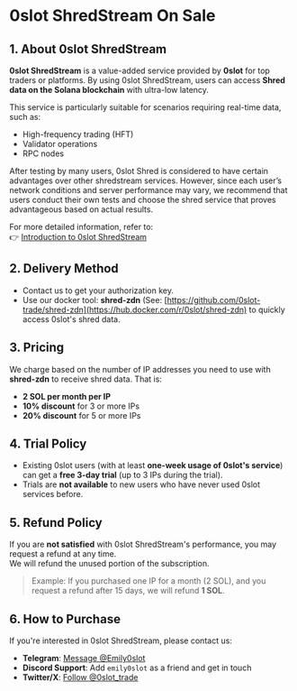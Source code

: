 # 0slot ShredStream On Sale

## 1. About 0slot ShredStream

**0slot ShredStream** is a value-added service provided by **0slot** for top traders or platforms. By using 0slot ShredStream, users can access **Shred data on the Solana blockchain** with ultra-low latency.

This service is particularly suitable for scenarios requiring real-time data, such as:

- High-frequency trading (HFT)
- Validator operations
- RPC nodes

After testing by many users, 0slot Shred is considered to have certain advantages over other shredstream services. However, since each user’s network conditions and server performance may vary, we recommend that users conduct their own tests and choose the shred service that proves advantageous based on actual results.

For more detailed information, refer to:  
👉 [Introduction to 0slot ShredStream](https://github.com/0slot-trade/cookbook/blob/main/shredstream.md)


## 2. Delivery Method

- Contact us to get your authorization key.
- Use our docker tool: **shred-zdn**  (See: [https://github.com/0slot-trade/shred-zdn](https://hub.docker.com/r/0slot/shred-zdn) to quickly access 0slot's shred data.

## 3. Pricing

We charge based on the number of IP addresses you need to use with **shred-zdn** to receive shred data. That is:
- **2 SOL per month per IP**
- **10% discount** for 3 or more IPs
- **20% discount** for 5 or more IPs


## 4. Trial Policy

- Existing 0slot users (with at least **one-week usage of 0slot's service**) can get a **free 3-day trial** (up to 3 IPs during the trial).
- Trials are **not available** to new users who have never used 0slot services before.


## 5. Refund Policy

If you are **not satisfied** with 0slot ShredStream's performance, you may request a refund at any time.  
We will refund the unused portion of the subscription.

> Example: If you purchased one IP for a month (2 SOL), and you request a refund after 15 days, we will refund **1 SOL**.


## 6. How to Purchase

If you're interested in 0slot ShredStream, please contact us:

- **Telegram**: [Message @Emily0slot](https://t.me/Emily0slot)
- **Discord Support**: Add `emily0slot` as a friend and get in touch
- **Twitter/X**: [Follow @0slot_trade](https://x.com/0slot_trade)  

